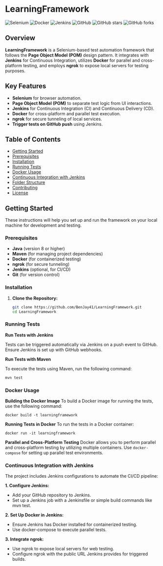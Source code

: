 # LearningFramework

![Selenium](https://img.shields.io/badge/Selenium-Automation-blue)
![Docker](https://img.shields.io/badge/Docker-Container-blue)
![Jenkins](https://img.shields.io/badge/Jenkins-CI/CD-orange)
![GitHub](https://img.shields.io/github/license/BenJay41/LearningFramework)
![GitHub stars](https://img.shields.io/github/stars/BenJay41/LearningFramework)
![GitHub forks](https://img.shields.io/github/forks/BenJay41/LearningFramework)

## Overview

**LearningFramework** is a Selenium-based test automation framework that follows the **Page Object Model (POM)** design pattern. It integrates with **Jenkins** for Continuous Integration, utilizes **Docker** for parallel and cross-platform testing, and employs **ngrok** to expose local servers for testing purposes.

## Key Features

- **Selenium** for browser automation.
- **Page Object Model (POM)** to separate test logic from UI interactions.
- **Jenkins** for Continuous Integration (CI) and Continuous Delivery (CD).
- **Docker** for cross-platform and parallel test execution.
- **ngrok** for secure tunneling of local services.
- **Trigger tests on GitHub push** using Jenkins.

## Table of Contents

- [Getting Started](#getting-started)
- [Prerequisites](#prerequisites)
- [Installation](#installation)
- [Running Tests](#running-tests)
- [Docker Usage](#docker-usage)
- [Continuous Integration with Jenkins](#continuous-integration-with-jenkins)
- [Folder Structure](#folder-structure)
- [Contributing](#contributing)
- [License](#license)

## Getting Started

These instructions will help you set up and run the framework on your local machine for development and testing.

### Prerequisites

- **Java** (version 8 or higher)
- **Maven** (for managing project dependencies)
- **Docker** (for containerized testing)
- **ngrok** (for secure tunneling)
- **Jenkins** (optional, for CI/CD)
- **Git** (for version control)

### Installation

1. **Clone the Repository:**

   ```bash
   git clone https://github.com/BenJay41/LearningFramework.git
   cd LearningFramework
   ```

### Running Tests

 **Run Tests with Jenkins**

   Tests can be triggered automatically via Jenkins on a push event to GitHub. Ensure Jenkins is set up with GitHub webhooks.
   
   
**Run Tests with Maven**

   To execute the tests using Maven, run the following command:
   
   ```bash
   mvn test
   ```

### Docker Usage

   **Building the Docker Image**
      To build a Docker image for running the tests, use the following command:

   ```docker build -t learningframework```

  **Running Tests in Docker**
     To run the tests in a Docker container:

   ```docker run -it learningframework```



**Parallel and Cross-Platform Testing**
   Docker allows you to perform parallel and cross-platform testing by utilizing multiple containers. Use `docker-compose` for setting up parallel test environments.


### Continuous Integration with Jenkins

   The project includes Jenkins configurations to automate the CI/CD pipeline:

   **1. Configure Jenkins:**

   - Add your GitHub repository to Jenkins.
   - Set up a Jenkins job with a Jenkinsfile or simple build commands like mvn test.
   
   **2. Set Up Docker in Jenkins:**

   * Ensure Jenkins has Docker installed for containerized testing.
   * Use docker-compose to execute parallel tests.
   
   **3. Integrate ngrok:**

   * Use ngrok to expose local servers for web testing.
   * Configure ngrok with the public URL Jenkins provides for triggered builds.
